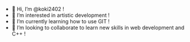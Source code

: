 - 👋 Hi, I’m @koki2402 !
- 👀 I’m interested in artistic development !
- 🌱 I’m currently learning how to use GIT !
- 💞️ I’m looking to collaborate to learn new skills in web development and C++ !

<!---
koki2402/koki2402 is a ✨ special ✨ repository because its `README.md` (this file) appears on your GitHub profile.
You can click the Preview link to take a look at your changes.
--->
